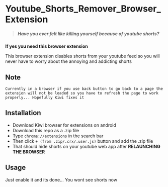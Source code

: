 # Youtube_Shorts_Remover_Browser_Extension

> ##### Have you ever felt like killing yourself because of youtube shorts?

**If yes you need this browser extension**

This browser extension disables shorts from your youtube feed so you will never have to worry about the annoying and addicting shorts
<!-- 
## Installation

Install this browser extension in your browser via [this link](https://google.com) or you can search youtubeShortsRemover on chrome store if you are a psychopaths -->

## Note
    Currently in a browser if you use back button to go back to a page the extension will not be loaded so you have to refresh the page to work properly... Hopefully Kiwi fixes it

## Installation

- Download Kiwi browser for extensions on android
- Download this repo as a .zip file
- Type `chrome://extensions` in the search bar
- Then click `+ (from .zip/.crx/.user.js)` button and add the .zip file
- That should hide shorts on your youtube web app after **RELAUNCHING THE BROWSER**

## Usage

Just enable it and its done... You wont see shorts now